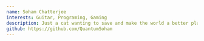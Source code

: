 ```yaml
---
name: Soham Chatterjee
interests: Guitar, Programing, Gaming
description: Just a cat wanting to save and make the world a better place.
github: https://github.com/QuantumSoham
---
```

